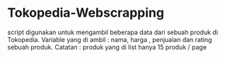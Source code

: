 # Tokopedia-Webscrapping
script digunakan untuk mengambil beberapa data dari sebuah produk di Tokopedia.
Variable yang di ambil : nama, harga , penjualan dan rating sebuah produk.
Catatan : produk yang di list hanya 15 produk / page
